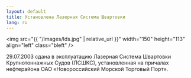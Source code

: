 ```yaml
---
layout: default
title: Установлена Лазерная Система Швартовки
lang: ru
---
```

<img src="{{ "/images/lds.jpg" | relative_url }}" width="150" height="113" align="left" class="bleft" />

29.07.2003 сдана в эксплуатацию Лазерная Система Швартовки Крупнотоннажных Судов (ЛСШКС), установленная на причалах нефтерайона ОАО «Новороссийский Морской Торговый Порт».
